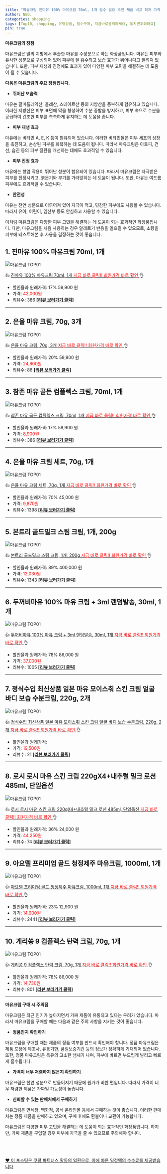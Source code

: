 ```yaml
---
title: "마유크림 진마유 100% 마유크림 70ml, 1개 필수 필요 추천 제품 비교 최저 가격 비교 장점 구매 후기 구매평"
author: NEO.
categories: shopping
tags: [Top10, shopping, 유행상품, 필수구매, 지금바로클릭하세요, 놓치면후회해요]
pin: true
---
```

**마유크림의 장점**

마유크림은 말의 지방에서 추출한 마유를 주성분으로 하는 화장품입니다. 마유는 피부와 유사한 성분으로 구성되어 있어 피부에 잘 흡수되고 보습 효과가 뛰어나다고 알려져 있습니다. 또한, 피부 재생과 진정에도 효과가 있어 다양한 피부 고민을 해결하는 데 도움이 될 수 있습니다.

**다음은 마유크림의 주요 장점입니다.**

* **뛰어난 보습력**

마유는 팔미톨레익산, 올레산, 스테아르산 등의 지방산을 풍부하게 함유하고 있습니다. 이러한 지방산은 피부 표면에 막을 형성하여 수분 증발을 방지하고, 피부 속으로 수분을 공급하여 건조한 피부를 촉촉하게 유지하는 데 도움을 줍니다.

* **피부 재생 효과**

마유에는 비타민 A, E, K 등이 함유되어 있습니다. 이러한 비타민들은 피부 세포의 성장을 촉진하고, 손상된 피부를 회복하는 데 도움이 됩니다. 따라서 마유크림은 아토피, 건선, 습진 등의 피부 질환을 개선하는 데에도 효과적일 수 있습니다.

* **피부 진정 효과**

마유에는 항염 작용이 뛰어난 성분이 함유되어 있습니다. 따라서 마유크림은 자극받은 피부를 진정시키고, 붉은기와 부기를 가라앉히는 데 도움이 됩니다. 또한, 마유는 여드름 피부에도 효과적일 수 있습니다.

* **안전성**

마유는 천연 성분으로 이루어져 있어 자극이 적고, 민감한 피부에도 사용할 수 있습니다. 따라서 유아, 어린이, 임산부 등도 안심하고 사용할 수 있습니다.

이처럼 마유크림은 다양한 피부 고민을 해결하는 데 도움이 되는 효과적인 화장품입니다. 다만, 마유크림을 처음 사용하는 경우 알레르기 반응을 일으킬 수 있으므로, 소량을 피부에 테스트해본 후 사용을 결정하는 것이 좋습니다.

   

## 1. 진마유 100% 마유크림 70ml, 1개

![마유크림 TOP01](https://thumbnail8.coupangcdn.com/thumbnails/remote/490x490ex/image/retail/images/2021/04/22/13/8/1226a469-1bf0-4f3a-9bfa-be7a9af8a261.jpg)


👍 [진마유 100% 마유크림 70ml, 1개 <font color=red> 지금 바로 클릭!! 회원가격 바로 확인 </font> ](https://link.coupang.com/re/AFFSDP?lptag=AF3617701&subid=GithubCoopas&pageKey=5392791749&traceid=V0-153&itemId=8046924574&vendorItemId=75335491833) 👌 


- 할인율과 원래가격: 17%  59,900   원
- 가격: <span style='color:red'>42,000원</span>
- 리뷰수: 386  [**[리뷰 보러가기 클릭]**](https://link.coupang.com/re/AFFSDP?lptag=AF3617701&subid=GithubCoopas&pageKey=5392791749&traceid=V0-153&itemId=8046924574&vendorItemId=75335491833)

---


   

## 2. 은율 마유 크림, 70g, 3개

![마유크림 TOP01](https://thumbnail8.coupangcdn.com/thumbnails/remote/490x490ex/image/retail/images/5658073043691964-05063f65-1a9f-49dd-a1c7-8bff7ed04d35.jpg)


👍 [은율 마유 크림, 70g, 3개 <font color=red> 지금 바로 클릭!! 회원가격 바로 확인 </font> ](https://link.coupang.com/re/AFFSDP?lptag=AF3617701&subid=GithubCoopas&pageKey=2500167&traceid=V0-153&itemId=11514080&vendorItemId=3017395378) 👌 


- 할인율과 원래가격: 20%  59,900   원
- 가격: <span style='color:red'>24,800원</span>
- 리뷰수: 86  [**[리뷰 보러가기 클릭]**](https://link.coupang.com/re/AFFSDP?lptag=AF3617701&subid=GithubCoopas&pageKey=2500167&traceid=V0-153&itemId=11514080&vendorItemId=3017395378)

---


   

## 3. 참존 마유 골든 컴플렉스 크림, 70ml, 1개

![마유크림 TOP01](https://thumbnail10.coupangcdn.com/thumbnails/remote/490x490ex/image/retail/images/2020/06/02/14/4/2276fcc7-8c0d-4230-b3d2-4d016daa90ae.jpg)


👍 [참존 마유 골든 컴플렉스 크림, 70ml, 1개 <font color=red> 지금 바로 클릭!! 회원가격 바로 확인 </font> ](https://link.coupang.com/re/AFFSDP?lptag=AF3617701&subid=GithubCoopas&pageKey=7385218957&traceid=V0-153&itemId=17909246888&vendorItemId=70807445511) 👌 


- 할인율과 원래가격: 17%  59,900   원
- 가격: <span style='color:red'>8,900원</span>
- 리뷰수: 386  [**[리뷰 보러가기 클릭]**](https://link.coupang.com/re/AFFSDP?lptag=AF3617701&subid=GithubCoopas&pageKey=7385218957&traceid=V0-153&itemId=17909246888&vendorItemId=70807445511)

---


   

## 4. 은율 마유 크림 세트, 70g, 1개

![마유크림 TOP01](https://thumbnail6.coupangcdn.com/thumbnails/remote/490x490ex/image/product/image/vendoritem/2019/06/19/3000271627/f378a2c0-3c3d-43db-a0d4-0b8041e5e3cf.jpg)


👍 [은율 마유 크림 세트, 70g, 1개 <font color=red> 지금 바로 클릭!! 회원가격 바로 확인 </font> ](https://link.coupang.com/re/AFFSDP?lptag=AF3617701&subid=GithubCoopas&pageKey=2500167&traceid=V0-153&itemId=365064&vendorItemId=77640298511) 👌 


- 할인율과 원래가격: 70%  45,000   원
- 가격: <span style='color:red'>9,870원</span>
- 리뷰수: 1398  [**[리뷰 보러가기 클릭]**](https://link.coupang.com/re/AFFSDP?lptag=AF3617701&subid=GithubCoopas&pageKey=2500167&traceid=V0-153&itemId=365064&vendorItemId=77640298511)

---


   

## 5. 본트리 골드밀크 스팀 크림, 1개, 200g

![마유크림 TOP01](https://thumbnail10.coupangcdn.com/thumbnails/remote/490x490ex/image/retail/images/4788330822844213-b469c8fd-9d9b-4115-a791-232fa5439958.jpg)


👍 [본트리 골드밀크 스팀 크림, 1개, 200g <font color=red> 지금 바로 클릭!! 회원가격 바로 확인 </font> ](https://link.coupang.com/re/AFFSDP?lptag=AF3617701&subid=GithubCoopas&pageKey=7398916503&traceid=V0-153&itemId=3961693365&vendorItemId=3000382052) 👌 


- 할인율과 원래가격: 89%  400,000   원
- 가격: <span style='color:red'>12,030원</span>
- 리뷰수: 1343  [**[리뷰 보러가기 클릭]**](https://link.coupang.com/re/AFFSDP?lptag=AF3617701&subid=GithubCoopas&pageKey=7398916503&traceid=V0-153&itemId=3961693365&vendorItemId=3000382052)

---


   

## 6. 두꺼비마유 100% 마유 크림 + 3ml 랜덤발송, 30ml, 1개

![마유크림 TOP01](https://thumbnail7.coupangcdn.com/thumbnails/remote/490x490ex/image/retail/images/8414533503447946-5b6315e9-9c97-4bc4-971e-605f4548771d.jpg)


👍 [두꺼비마유 100% 마유 크림 + 3ml 랜덤발송, 30ml, 1개 <font color=red> 지금 바로 클릭!! 회원가격 바로 확인 </font> ](https://link.coupang.com/re/AFFSDP?lptag=AF3617701&subid=GithubCoopas&pageKey=5926462847&traceid=V0-153&itemId=10518413658&vendorItemId=77800017727) 👌 


- 할인율과 원래가격: 78%  86,000   원
- 가격: <span style='color:red'>37,000원</span>
- 리뷰수: 1005  [**[리뷰 보러가기 클릭]**](https://link.coupang.com/re/AFFSDP?lptag=AF3617701&subid=GithubCoopas&pageKey=5926462847&traceid=V0-153&itemId=10518413658&vendorItemId=77800017727)

---


   

## 7. 정식수입 최신상품 일본 마유 모이스춰 스킨 크림 얼굴 바디 보습 수분크림, 220g, 2개

![마유크림 TOP01](https://thumbnail8.coupangcdn.com/thumbnails/remote/490x490ex/image/vendor_inventory/73c9/c41d7612b7c03b444970c7e2d7cd514fd7f6dfbcf9ce858ded1e7c1e3722.jpg)


👍 [정식수입 최신상품 일본 마유 모이스춰 스킨 크림 얼굴 바디 보습 수분크림, 220g, 2개 <font color=red> 지금 바로 클릭!! 회원가격 바로 확인 </font> ](https://link.coupang.com/re/AFFSDP?lptag=AF3617701&subid=GithubCoopas&pageKey=335777318&traceid=V0-153&itemId=1071412161&vendorItemId=85811084611) 👌 


- 할인율과 원래가격: 
- 가격: <span style='color:red'>19,500원</span>
- 리뷰수: 21  [**[리뷰 보러가기 클릭]**](https://link.coupang.com/re/AFFSDP?lptag=AF3617701&subid=GithubCoopas&pageKey=335777318&traceid=V0-153&itemId=1071412161&vendorItemId=85811084611)

---


   

## 8. 로시 로시 마유 스킨 크림 220gX4+내추럴 밀크 로션 485ml, 단일옵션

![마유크림 TOP01](https://thumbnail10.coupangcdn.com/thumbnails/remote/490x490ex/image/vendor_inventory/0fef/32897f281ba15e0b6361efe5a1c015af60613ec71f425e19fbc5148620f1.jpg)


👍 [로시 로시 마유 스킨 크림 220gX4+내추럴 밀크 로션 485ml, 단일옵션 <font color=red> 지금 바로 클릭!! 회원가격 바로 확인 </font> ](https://link.coupang.com/re/AFFSDP?lptag=AF3617701&subid=GithubCoopas&pageKey=7595665126&traceid=V0-153&itemId=20080998739&vendorItemId=87176586572) 👌 


- 할인율과 원래가격: 36%  24,000   원
- 가격: <span style='color:red'>44,250원</span>
- 리뷰수: 74  [**[리뷰 보러가기 클릭]**](https://link.coupang.com/re/AFFSDP?lptag=AF3617701&subid=GithubCoopas&pageKey=7595665126&traceid=V0-153&itemId=20080998739&vendorItemId=87176586572)

---


   

## 9. 아요델 프리미엄 골드 청정제주 마유크림, 1000ml, 1개

![마유크림 TOP01](https://thumbnail10.coupangcdn.com/thumbnails/remote/490x490ex/image/vendor_inventory/aa74/66e6ed8ac2735dc60684e947f87822cf3edc2d8b8c18b895df0a4efd3589.jpg)


👍 [아요델 프리미엄 골드 청정제주 마유크림, 1000ml, 1개 <font color=red> 지금 바로 클릭!! 회원가격 바로 확인 </font> ](https://link.coupang.com/re/AFFSDP?lptag=AF3617701&subid=GithubCoopas&pageKey=5654224680&traceid=V0-153&itemId=9261998525&vendorItemId=70068076321) 👌 


- 할인율과 원래가격: 23%  12,900   원
- 가격: <span style='color:red'>14,900원</span>
- 리뷰수: 2441  [**[리뷰 보러가기 클릭]**](https://link.coupang.com/re/AFFSDP?lptag=AF3617701&subid=GithubCoopas&pageKey=5654224680&traceid=V0-153&itemId=9261998525&vendorItemId=70068076321)

---


   

## 10. 게리쏭 9 컴플렉스 탄력 크림, 70g, 1개

![마유크림 TOP01](https://thumbnail8.coupangcdn.com/thumbnails/remote/490x490ex/image/vendor_inventory/6651/36d3fb4a0eb453fc6a2f26f411b3b56f766175d30496ee03a95989998ad7.jpg)


👍 [게리쏭 9 컴플렉스 탄력 크림, 70g, 1개 <font color=red> 지금 바로 클릭!! 회원가격 바로 확인 </font> ](https://link.coupang.com/re/AFFSDP?lptag=AF3617701&subid=GithubCoopas&pageKey=4876075228&traceid=V0-153&itemId=917175884&vendorItemId=5534053668) 👌 


- 할인율과 원래가격: 78%  86,000   원
- 가격: <span style='color:red'>14,730원</span>
- 리뷰수: 801  [**[리뷰 보러가기 클릭]**](https://link.coupang.com/re/AFFSDP?lptag=AF3617701&subid=GithubCoopas&pageKey=4876075228&traceid=V0-153&itemId=917175884&vendorItemId=5534053668)

---
**마유크림 구매 시 주의점**

마유크림은 최근 인기가 높아지면서 가짜 제품이 유통되고 있다는 우려가 있습니다. 따라서 마유크림을 구매할 때는 다음과 같은 주의 사항을 지키는 것이 좋습니다.

* **정품인지 확인하기**

마유크림을 구매할 때는 제품의 정품 여부를 반드시 확인해야 합니다. 정품 마유크림은 제품 포장에 제조사, 유통기한, 품질보증기간 등의 정보가 정확하게 기재되어 있습니다. 또한, 정품 마유크림은 특유의 고소한 냄새가 나며, 피부에 바르면 부드럽게 발리고 빠르게 흡수됩니다.

* **가격이 너무 저렴하지 않은지 확인하기**

마유크림은 천연 성분으로 만들어지기 때문에 원가가 비싼 편입니다. 따라서 가격이 너무 저렴한 제품은 가짜일 가능성이 높습니다.

* **신뢰할 수 있는 판매처에서 구매하기**

마유크림은 면세점, 백화점, 공식 온라인몰 등에서 구매하는 것이 좋습니다. 이러한 판매처는 정품 제품을 판매하고 있으며, 구매 후에도 환불이나 교환이 가능합니다.

마유크림은 다양한 피부 고민을 해결하는 데 도움이 되는 효과적인 화장품입니다. 하지만, 가짜 제품을 구입할 경우 피부에 자극을 줄 수 있으므로 주의해야 합니다.<br><br><br><br><br> [ ❤  이 포스팅은 쿠팡 파트너스 활동의 일환으로, 이에 따른 일정액의 수수료를 제공받습니다](https://link.coupang.com/a/bcEFyh)